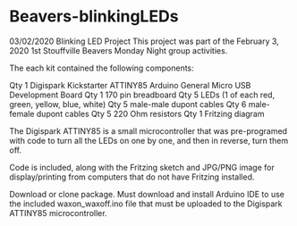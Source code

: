 # Beavers-blinkingLEDs
03/02/2020 Blinking LED Project
This project was part of the February 3, 2020 1st Stouffville Beavers Monday Night group activities.

The each kit contained the following components:

Qty 1 Digispark Kickstarter ATTINY85 Arduino General Micro USB Development Board
Qty 1 170 pin breadboard
Qty 5 LEDs (1 of each red, green, yellow, blue, white)
Qty 5 male-male dupont cables
Qty 6 male-female dupont cables
Qty 5 220 Ohm resistors
Qty 1 Fritzing diagram

The Digispark ATTINY85 is a small microcontroller that was pre-programed with code to turn all the LEDs on one by one, and then in reverse, turn them off.

Code is included, along with the Fritzing sketch and JPG/PNG image for display/printing from computers that do not have Fritzing installed.

Download or clone package.
Must download and install Arduino IDE to use the included waxon_waxoff.ino file that must be uploaded to the Digispark ATTINY85 microcontroller.
